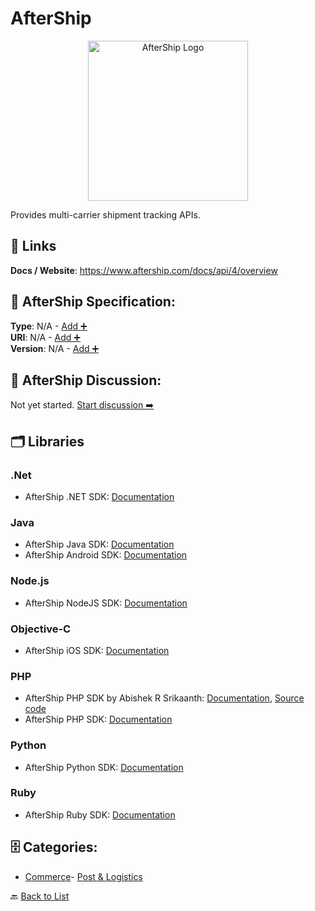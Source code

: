 # AfterShip
<p align="center">
    <img width="256" src="https://raw.githubusercontent.com/apis-list/apis-list/main/apis/aftership/logo_256x256.png" alt="AfterShip Logo"/>
</p>
Provides multi-carrier shipment tracking APIs.

##  🔗 Links
**Docs / Website**: https://www.aftership.com/docs/api/4/overview

## 🧬 AfterShip Specification:
**Type**: N/A - [Add ➕](https://github.com/apis-list/apis-list/edit/main/apis/aftership/aftership.yaml)  
**URI**: N/A - [Add ➕](https://github.com/apis-list/apis-list/edit/main/apis/aftership/aftership.yaml)  
**Version**: N/A - [Add ➕](https://github.com/apis-list/apis-list/edit/main/apis/aftership/aftership.yaml)

## 💬 AfterShip Discussion:
Not yet started. [Start discussion ➡️](https://github.com/apis-list/apis-list/discussions/new)

## 🗂️ Libraries
### .Net
- AfterShip .NET SDK: [Documentation](https://github.com/AfterShip/aftership-net)
### Java
- AfterShip Java SDK: [Documentation](https://github.com/AfterShip/aftership-java)
- AfterShip Android SDK: [Documentation](https://github.com/AfterShip/aftership-android)
### Node.js
- AfterShip NodeJS SDK: [Documentation](https://github.com/AfterShip/aftership-nodejs)
### Objective-C
- AfterShip iOS SDK: [Documentation](https://github.com/AfterShip/aftership-ios)
### PHP
- AfterShip PHP SDK by Abishek R Srikaanth: [Documentation](https://www.aftership.com/), [Source code](https://github.com/abishekrsrikaanth/aftership-php-sdk)
- AfterShip PHP SDK: [Documentation](https://github.com/AfterShip/aftership-php)
### Python
- AfterShip Python SDK: [Documentation](https://github.com/AfterShip/aftership-python)
### Ruby
- AfterShip Ruby SDK: [Documentation](https://github.com/AfterShip/aftership-ruby)


## 🗄️ Categories:
- [Commerce](https://github.com/apis-list/apis-list#commerce-)- [Post & Logistics](https://github.com/apis-list/apis-list#post--logistics-)

🔙  [Back to List](https://github.com/apis-list/apis-list)
